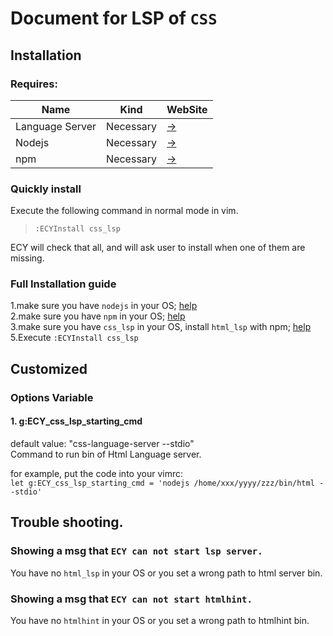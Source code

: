 # Document for LSP of `CSS`

## Installation
### Requires:
| Name            | Kind          | WebSite                                                         |
| -------------   | ------------- | -------                                                         |
| Language Server | Necessary     | [->](https://www.npmjs.com/package/vscode-css-languageserver-bin) |
| Nodejs          | Necessary     | [->](https://nodejs.org/en/)                                    |
| npm             | Necessary     | [->](https://www.npmjs.com/)                                    |

### Quickly install
Execute the following command in normal mode in vim.

> `:ECYInstall css_lsp`

ECY will check that all, and will ask user to install when one of them 
are missing.

### Full Installation guide
  1.make sure you have `nodejs` in your OS; [help](https://www.google.com/search?q=how%20to%20install%20nodejs)  
  2.make sure you have `npm` in your OS; [help](https://www.google.com/search?q=how%20to%20install%20nodejs)  
  3.make sure you have `css_lsp` in your OS, install `html_lsp` with npm; [help](https://www.npmjs.com/package/vscode-css-languageserver-bin)  
  5.Execute `:ECYInstall css_lsp`  

## Customized

### Options Variable

#### 1. g:ECY_css_lsp_starting_cmd  
default value: "css-language-server --stdio"  
Command to run bin of Html Language server.

for example, put the code into your vimrc:  
`let g:ECY_css_lsp_starting_cmd = 'nodejs /home/xxx/yyyy/zzz/bin/html --stdio'`

## Trouble shooting.
### Showing a msg that `ECY can not start lsp server.`
You have no `html_lsp` in your OS or you set a wrong path to html server bin.

### Showing a msg that `ECY can not start htmlhint.`
You have no `htmlhint` in your OS or you set a wrong path to htmlhint bin.
